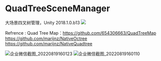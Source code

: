 # QuadTreeSceneManager

大场景四叉树管理，Unity 2018.1.0.b13
![](https://raw.githubusercontent.com/chenyong2github/QuadTreeSceneManager/master/Screenshots/1.jpg)

Refrence : Quad Tree Map：https://github.com/654306663/QuadTreeMap
            https://github.com/marijnz/NativeOctree
            https://github.com/marijnz/NativeQuadtree
            
![企业微信截图_20220819160123](https://user-images.githubusercontent.com/11438971/185573078-358338df-eef1-4211-b63e-d60dadb2c80c.png)
![企业微信截图_20220819160110](https://user-images.githubusercontent.com/11438971/185573157-9f03ff92-42c0-4e6a-8a36-7d692a0058d6.png)
